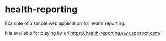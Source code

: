 # health-reporting
Example of a simple web application for health reporting.

It is available for playing by url https://health-reporting.ew.r.appspot.com/
